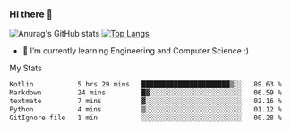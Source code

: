 ### Hi there 👋

![Anurag's GitHub stats](https://github-readme-stats.vercel.app/api?username=MatteoIorio11&show_icons=true&theme=dark) 
[![Top Langs](https://github-readme-stats.vercel.app/api/top-langs/?username=MatteoIorio11&theme=dark)](https://github.com/MatteoIorio11/github-readme-stats)

- 🌱 I’m currently learning Engineering and Computer Science :)

<!--
**MatteoIorio11/MatteoIorio11** is a ✨ _special_ ✨ repository because its `README.md` (this file) appears on your GitHub profile.

Here are some ideas to get you started:

- 🔭 I’m currently working on ...
- 🌱 I’m currently learning ...
- 👯 I’m looking to collaborate on ...
- 🤔 I’m looking for help with ...
- 💬 Ask me about ...
- 📫 How to reach me: ...
- 😄 Pronouns: ...
- ⚡ Fun fact: ...
-->
My Stats
<!--START_SECTION:waka-->

```txt
Kotlin           5 hrs 29 mins   ██████████████████████▒░░   89.63 %
Markdown         24 mins         █▓░░░░░░░░░░░░░░░░░░░░░░░   06.59 %
textmate         7 mins          ▓░░░░░░░░░░░░░░░░░░░░░░░░   02.16 %
Python           4 mins          ▒░░░░░░░░░░░░░░░░░░░░░░░░   01.12 %
GitIgnore file   1 min           ░░░░░░░░░░░░░░░░░░░░░░░░░   00.28 %
```

<!--END_SECTION:waka-->
